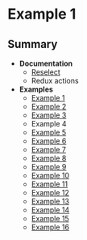 # Example 1

## Summary
- **Documentation**
  - [Reselect](../../docs/RESELECT.md)
  - Redux actions
- **Examples**
  - [Example 1](../example-1)
  - [Example 2](../example-2)
  - [Example 3](../example-3)
  - Example 4
  - [Example 5](../example-5)
  - [Example 6](../example-6)
  - [Example 7](../example-7)
  - [Example 8](../example-8)
  - [Example 9](../example-9)
  - [Example 10](../example-10)
  - [Example 11](../example-11)
  - [Example 12](../example-12)
  - [Example 13](../example-13)
  - [Example 14](../example-14)
  - [Example 15](../example-15)
  - [Example 16](../example-16)
